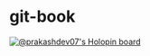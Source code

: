 # git-book
[![@prakashdev07's Holopin board](https://holopin.me/prakashdev07)](https://holopin.io/@prakashdev07)

